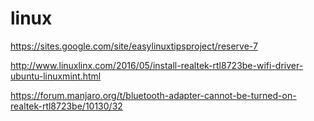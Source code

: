 # linux


https://sites.google.com/site/easylinuxtipsproject/reserve-7

http://www.linuxlinx.com/2016/05/install-realtek-rtl8723be-wifi-driver-ubuntu-linuxmint.html

https://forum.manjaro.org/t/bluetooth-adapter-cannot-be-turned-on-realtek-rtl8723be/10130/32

